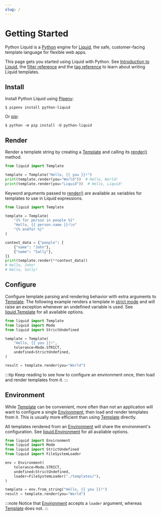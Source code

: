 ```yaml
---
slug: /
---
```


# Getting Started

Python Liquid is a [Python](https://www.python.org/) engine for [Liquid](https://shopify.github.io/liquid/),
the safe, customer-facing template language for flexible web apps.

This page gets you started using Liquid with Python. See [Introduction to Liquid](/language/introduction),
the [filter reference](/language/filters) and the [tag reference](/language/tags) to learn about
writing Liquid templates.

## Install

Install Python Liquid using [Pipenv](https://pipenv.pypa.io/en/latest/):

```shell
$ pipenv install python-liquid
```

Or [pip](https://pip.pypa.io/en/stable/getting-started/):

```shell
$ python -m pip install -U python-liquid
```

## Render

Render a template string by creating a [Template](/api/Template) and calling its [render()](/api/BoundTemplate#render) method.

```python
from liquid import Template

template = Template("Hello, {{ you }}!")
print(template.render(you="World"))  # Hello, World!
print(template.render(you="Liquid"))  # Hello, Liquid!
```

Keyword arguments passed to [render()](/api/BoundTemplate#render) are available as variables for
templates to use in Liquid expressions.

```python
from liquid import Template

template = Template(
    "{% for person in people %}"
    "Hello, {{ person.name }}!\n"
    "{% endfor %}"
)

context_data = {"people": [
    {"name": "John"},
    {"name": "Sally"},
]}
print(template.render(**context_data))
# Hello, John!
# Hello, Sally!
```

## Configure

Configure template parsing and rendering behavior with extra arguments to [Template](/api/Template).
The following example renders a template in [strict mode](introduction/strictness) and will raise an
exception whenever an undefined variable is used. See [liquid.Template](api/Template) for all
available options.

```python
from liquid import Template
from liquid import Mode
from liquid import StrictUndefined

template = Template(
    "Hello, {{ you }}!",
    tolerance=Mode.STRICT,
    undefined=StrictUndefined,
)

result = template.render(you="World")
```

:::tip
Keep reading to see how to configure an environment once, then load and render templates from it.
:::

## Environment

While [Template](/api/Template) can be convenient, more often than not an application will want
to configure a single [Environment](/api/Environment), then load and render templates from it.
This is usually more efficient than using [Template](/api/Template) directly.

All templates rendered from an [Environment](/api/Environment) will share the environment's
configuration. See [liquid.Environment](api/Environment) for all available options.

```python
from liquid import Environment
from liquid import Mode
from liquid import StrictUndefined
from liquid import FileSystemLoader

env = Environment(
    tolerance=Mode.STRICT,
    undefined=StrictUndefined,
    loader=FileSystemLoader("./templates/"),
)

template = env.from_string("Hello, {{ you }}!")
result = template.render(you="World")
```

:::note
Notice that [Environment](/api/Environment) accepts a `loader` argument, whereas
[Template](/api/Template) does not.
:::
